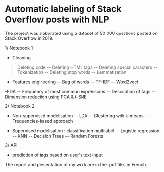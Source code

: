 # Automatic labeling of Stack Overflow posts with NLP

The project was elaborated using a dataset of 50 000 questions posted on Stack Overflow in 2019.

1/ Notebook 1 

- Cleaning
> Deleting code
-- Deleting HTML tags
-- Deleting special caracters
-- Tokenization
-- Deleting stop words
-- Lemmatisation

- Features engineering
-- Bag of words
-- TF-IDF
-- Word2vect

-EDA
-- Frequency of most common expressions
-- Description of tags
-- Dimension reduction using PCA & t-SNE


2/ Notebook 2

- Non-supervised modelisation
-- LDA
-- Clustering with k-means
-- Frequencies-based approach

- Supervised modelisation : classification multilabel
-- Logistic regression
-- KNN
-- Decision Trees
-- Random Forests

3/ API
- prediction of tags based on user's text input

The report and presentation of my work are in the .pdf files in French.










